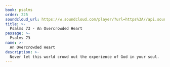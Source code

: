 ```yaml
---
book: psalms
order: 225
soundcloud_url: https://w.soundcloud.com/player/?url=https%3A//api.soundcloud.com/tracks/
title: >-
  Psalms 73 - An Overcrowded Heart
passage: >-
  Psalms 73
name: >-
  An Overcrowded Heart
description: >-
  Never let this world crowd out the experience of God in your soul.
---
```


